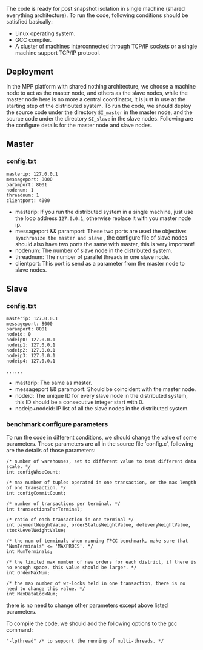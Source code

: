The code is ready for post snapshot isolation in single machine (shared everything architecture).
To run the code, following conditions should be satisfied basically:
+ Linux operating system.
+ GCC compiler.
+ A cluster of machines interconnected through TCP/IP sockets or a single machine support TCP/IP protocol.

## Deployment

In the MPP platform with shared nothing architecture, we choose a machine node to act as the master node, and others as the slave nodes, while the master node here is no more a central coordinator, it is just in use at the starting step of the distributed system. To run the code, we should deploy the source code under the directory `SI_master` in the master node, and the source code under the directory `SI_slave` in the slave nodes. Following are the configure details for the master node and slave nodes.

## Master

### config.txt

```
masterip: 127.0.0.1
messageport: 8000
paramport: 8001
nodenum: 1
threadnum: 1
clientport: 4000
```

+ masterip: If you run the distributed system in a single machine, just use the loop address `127.0.0.1`, otherwise replace it with you master node ip.
+ messageport && paramport: These two ports are used the objective:  `synchronize the master and slave` , the configure file of slave nodes should also have two ports the same with master, this is very important! 
+ nodenum: The number of slave node in the distributed system.
+ threadnum: The number of parallel threads in one slave node.
+ clientport: This port is send as a parameter from the master node to slave nodes.

## Slave

### config.txt

```
masterip: 127.0.0.1
messageport: 8000
paramport: 8001
nodeid: 0
nodeip0: 127.0.0.1
nodeip1: 127.0.0.1
nodeip2: 127.0.0.1
nodeip3: 127.0.0.1
nodeip4: 127.0.0.1

......

```

+ masterip: The same as master.
+ messageport && paramport: Should be coincident with the master node.
+ nodeid: The unique ID for every slave node in the distributed system, this ID should be a consecutive integer start with 0.
+ nodeip+nodeid: IP list of all the slave nodes in the distributed system.

### benchmark configure parameters

To run the code in different conditions, we should change the value of some parameters. Those parameters are all in the source file 'config.c', following are the details of those parameters:

```
/* number of warehouses, set to different value to test different data scale. */
int configWhseCount; 

/* max number of tuples operated in one transaction, or the max length of one transaction. */
int configCommitCount; 

/* number of transactions per terminal. */
int transactionsPerTerminal; 

/* ratio of each transaction in one terminal */
int paymentWeightValue, orderStatusWeightValue, deliveryWeightValue, stockLevelWeightValue; 

/* the num of terminals when running TPCC benchmark, make sure that 'NumTerminals' <= 'MAXPROCS'. */
int NumTerminals; 

/* the limited max number of new orders for each district, if there is no enough space, this value should be larger. */
int OrderMaxNum; 

/* the max number of wr-locks held in one transaction, there is no need to change this value. */
int MaxDataLockNum; 
```

there is no need to change other parameters except above listed parameters.

To compile the code, we should add the following options to the gcc command:

```
"-lpthread" /* to support the running of multi-threads. */